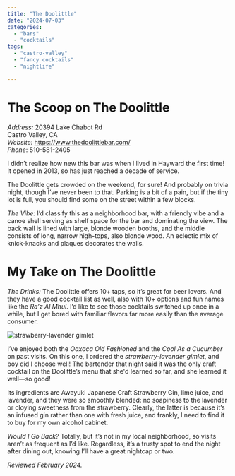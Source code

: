 ```yaml
---
title: "The Doolittle"
date: "2024-07-03"
categories:
  - "bars"
  - "cocktails"
tags:
  - "castro-valley"
  - "fancy cocktails"
  - "nightlife"

---
```


# The Scoop on The Doolittle

*Address:* 20394 Lake Chabot Rd\
Castro Valley, CA\
*Website:* <https://www.thedoolittlebar.com/>\
*Phone*: 510-581-2405

I didn’t realize how new this bar was when I lived in Hayward the first time! It opened in 2013, so has just reached a decade of service. 

The Doolittle gets crowded on the weekend, for sure! And probably on trivia night, though I’ve never been to that. Parking is a bit of a pain, but if the tiny lot is full, you should find some on the street within a few blocks.

*The Vibe:* I’d classify this as a neighborhood bar, with a friendly vibe and a canoe shell serving as shelf space for the bar and dominating the view. The back wall is lined with large, blonde wooden booths, and the middle consists of long, narrow high-tops, also blonde wood. An eclectic mix of knick-knacks and plaques decorates the walls.

# My Take on The Doolittle

*The Drinks:* The Doolittle offers 10+ taps, so it’s great for beer lovers. And they have a good cocktail list as well, also with 10+ options and fun names like the _Ra’z Al Mhul_. I’d like to see those cocktails switched up once in a while, but I get bored with familiar flavors far more easily than the average consumer.

![strawberry-lavender gimlet](http://s3.amazonaws.com/thegourmez-wpmedia/2024/07/strawberry-lavender-gimlet.jpg)

I’ve enjoyed both the _Oaxaca Old Fashioned_ and the _Cool As a Cucumber_ on past visits. On this one, I ordered the _strawberry-lavender gimlet_, and boy did I choose well! The bartender that night said it was the only craft cocktail on the Doolittle’s menu that she'd learned so far, and she learned it well—so good!

Its ingredients are Awayuki Japanese Craft Strawberry Gin, lime juice, and lavender, and they were so smoothly blended: no soapiness to the lavender or cloying sweetness from the strawberry. Clearly, the latter is because it’s an infused gin rather than one with fresh juice, and frankly, I need to find it to buy for my own alcohol cabinet.

*Would I Go Back?* Totally, but it’s not in my local neighborhood, so visits aren’t as frequent as I’d like. Regardless, it’s a trusty spot to end the night after dining out, knowing I’ll have a great nightcap or two.

*Reviewed February 2024.*
